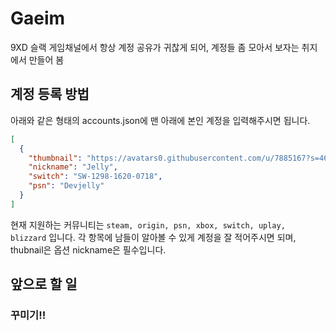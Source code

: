 # Gaeim
9XD 슬랙 게임채널에서 항상 계정 공유가 귀찮게 되어, 계정들 좀 모아서 보자는 취지에서 만들어 봄

## 계정 등록 방법
아래와 같은 형태의 accounts.json에 맨 아래에 본인 계정을 입력해주시면 됩니다.
```json
[
  {
    "thumbnail": "https://avatars0.githubusercontent.com/u/7885167?s=460&v=4",
    "nickname": "Jelly",
    "switch": "SW-1298-1620-0718",
    "psn": "Devjelly"
  }
]
```
현재 지원하는 커뮤니티는 `steam, origin, psn, xbox, switch, uplay, blizzard` 입니다.
각 항목에 남들이 알아볼 수 있게 계정을 잘 적어주시면 되며, thubnail은 옵션 nickname은 필수입니다.

## 앞으로 할 일 
### 꾸미기!!
